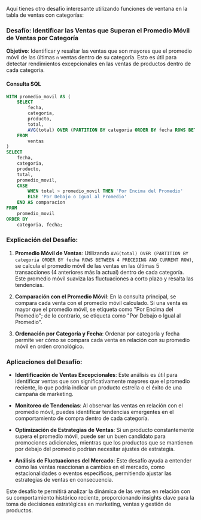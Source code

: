 Aquí tienes otro desafío interesante utilizando funciones de ventana en la tabla de ventas con categorías:

### **Desafío: Identificar las Ventas que Superan el Promedio Móvil de Ventas por Categoría**

**Objetivo**: Identificar y resaltar las ventas que son mayores que el promedio móvil de las últimas `n` ventas dentro de su categoría. Esto es útil para detectar rendimientos excepcionales en las ventas de productos dentro de cada categoría.

#### **Consulta SQL**
```sql
WITH promedio_movil AS (
    SELECT 
        fecha,
        categoria,
        producto,
        total,
        AVG(total) OVER (PARTITION BY categoria ORDER BY fecha ROWS BETWEEN 4 PRECEDING AND CURRENT ROW) AS promedio_movil
    FROM 
        ventas
)
SELECT 
    fecha,
    categoria,
    producto,
    total,
    promedio_movil,
    CASE 
        WHEN total > promedio_movil THEN 'Por Encima del Promedio'
        ELSE 'Por Debajo o Igual al Promedio'
    END AS comparacion
FROM 
    promedio_movil
ORDER BY 
    categoria, fecha;
```

### **Explicación del Desafío**:

1. **Promedio Móvil de Ventas**: Utilizando `AVG(total) OVER (PARTITION BY categoria ORDER BY fecha ROWS BETWEEN 4 PRECEDING AND CURRENT ROW)`, se calcula el promedio móvil de las ventas en las últimas 5 transacciones (4 anteriores más la actual) dentro de cada categoría. Este promedio móvil suaviza las fluctuaciones a corto plazo y resalta las tendencias.

2. **Comparación con el Promedio Móvil**: En la consulta principal, se compara cada venta con el promedio móvil calculado. Si una venta es mayor que el promedio móvil, se etiqueta como "Por Encima del Promedio"; de lo contrario, se etiqueta como "Por Debajo o Igual al Promedio".

3. **Ordenación por Categoría y Fecha**: Ordenar por categoría y fecha permite ver cómo se compara cada venta en relación con su promedio móvil en orden cronológico.

### **Aplicaciones del Desafío**:

- **Identificación de Ventas Excepcionales**: Este análisis es útil para identificar ventas que son significativamente mayores que el promedio reciente, lo que podría indicar un producto estrella o el éxito de una campaña de marketing.

- **Monitoreo de Tendencias**: Al observar las ventas en relación con el promedio móvil, puedes identificar tendencias emergentes en el comportamiento de compra dentro de cada categoría.

- **Optimización de Estrategias de Ventas**: Si un producto constantemente supera el promedio móvil, puede ser un buen candidato para promociones adicionales, mientras que los productos que se mantienen por debajo del promedio podrían necesitar ajustes de estrategia.

- **Análisis de Fluctuaciones del Mercado**: Este desafío ayuda a entender cómo las ventas reaccionan a cambios en el mercado, como estacionalidades o eventos específicos, permitiendo ajustar las estrategias de ventas en consecuencia.

Este desafío te permitirá analizar la dinámica de las ventas en relación con su comportamiento histórico reciente, proporcionando insights clave para la toma de decisiones estratégicas en marketing, ventas y gestión de productos.